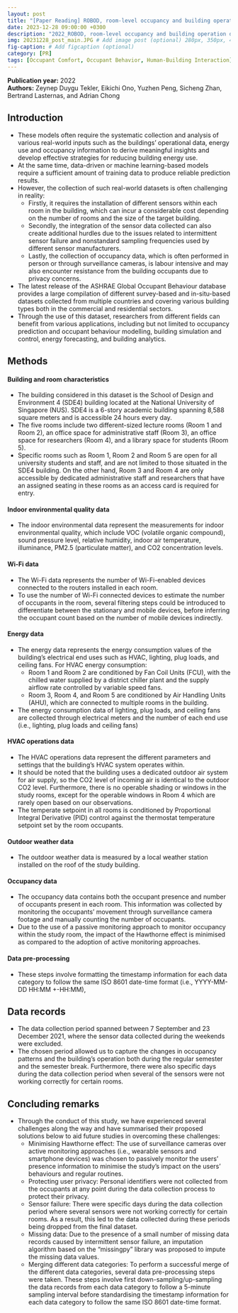 ```yaml
---
layout: post
title: "[Paper Reading] ROBOD, room-level occupancy and building operation dataset"
date: 2023-12-28 09:00:00 +0300
description: "2022_ROBOD, room-level occupancy and building operation dataset" # Add post description (optional)
img: 20231228_post_main.JPG # Add image post (optional) 280px, 350px, 470px, 700px, 940px
fig-caption: # Add figcaption (optional)
category: [PR]
tags: [Occupant Comfort, Occupant Behavior, Human-Building Interaction]
---
```


**Publication year:** 2022 <br>
**Authors:** Zeynep Duygu Tekler, Eikichi Ono, Yuzhen Peng, Sicheng Zhan, Bertrand Lasternas, and Adrian Chong<br>

## Introduction
- These models often require the systematic collection and analysis of various real-world inputs such as the buildings’ operational data, energy use and occupancy information to derive meaningful insights and develop effective strategies for reducing building energy use.
- At the same time, data-driven or machine learning-based models require a sufficient amount of training data to produce reliable prediction results.
- However, the collection of such real-world datasets is often challenging in reality:
    - Firstly, it requires the installation of different sensors within each room in the building, which can incur a considerable cost depending on the number of rooms and the size of the target building.
    - Secondly, the integration of the sensor data collected can also create additional hurdles due to the issues related to intermittent sensor failure and nonstandard sampling frequencies used by different sensor manufacturers. 
    - Lastly, the collection of occupancy data, which is often performed in person or through surveillance cameras, is labour intensive and may also encounter resistance from the building occupants due to privacy concerns.
- The latest release of the ASHRAE Global Occupant Behaviour database provides a large compilation of different survey-based and in-situ-based datasets collected from multiple countries and covering various building types both in the commercial and residential sectors.
- Through the use of this dataset, researchers from different fields can benefit from various applications, including but not limited to occupancy prediction and occupant behaviour modelling, building simulation and control, energy forecasting, and building analytics.

## Methods

#### Building and room characteristics
- The building considered in this dataset is the School of Design and Environment 4 (SDE4) building located at the National University of Singapore (NUS). SDE4 is a 6-story academic building spanning 8,588 square meters and is accessible 24 hours every day.
- The five rooms include two different-sized lecture rooms (Room 1 and Room 2), an office space for administrative staff (Room 3), an office space for researchers (Room 4), and a library space for students (Room 5).
- Specific rooms such as Room 1, Room 2 and Room 5 are open for all university students and staff, and are not limited to those situated in the SDE4 building. On the other hand, Room 3 and Room 4 are only accessible by dedicated administrative staff and researchers that have an assigned seating in these rooms as an access card is required for entry.

#### Indoor environmental quality data
- The indoor environmental data represent the measurements for indoor environmental quality, which include VOC (volatile organic compound), sound pressure level, relative humidity, indoor air temperature, illuminance, PM2.5 (particulate matter), and CO2 concentration levels.

#### Wi-Fi data
- The Wi-Fi data represents the number of Wi-Fi-enabled devices connected to the routers installed in each room.
- To use the number of Wi-Fi connected devices to estimate the number of occupants in the room, several filtering steps could be introduced to differentiate between the stationary and mobile devices, before inferring the occupant count based on the number of mobile devices indirectly.

#### Energy data
- The energy data represents the energy consumption values of the building’s electrical end uses such as HVAC, lighting, plug loads, and ceiling fans. For HVAC energy consumption:
    - Room 1 and Room 2 are conditioned by Fan Coil Units (FCU), with the chilled water supplied by a district chiller plant and the supply airflow rate controlled by variable speed fans. 
    - Room 3, Room 4, and Room 5 are conditioned by Air Handling Units (AHU), which are connected to multiple rooms in the building. 
- The energy consumption data of lighting, plug loads, and ceiling fans are collected through electrical meters and the number of each end use (i.e., lighting, plug loads and ceiling fans)

#### HVAC operations data
- The HVAC operations data represent the different parameters and settings that the building’s HVAC system operates within.
- It should be noted that the building uses a dedicated outdoor air system for air supply, so the CO2 level of incoming air is identical to the outdoor CO2 level. Furthermore, there is no operable shading or windows in the study rooms, except for the operable windows in Room 4 which are rarely open based on our observations.
- The temperate setpoint in all rooms is conditioned by Proportional Integral Derivative (PID) control against the thermostat temperature setpoint set by the room occupants.

#### Outdoor weather data
- The outdoor weather data is measured by a local weather station installed on the roof of the study building.

#### Occupancy data
- The occupancy data contains both the occupant presence and number of occupants present in each room. This information was collected by monitoring the occupants’ movement through surveillance camera footage and manually counting the number of occupants. 
- Due to the use of a passive monitoring approach to monitor occupancy within the study room, the impact of the Hawthorne effect is minimised as compared to the adoption of active monitoring approaches.

#### Data pre-processing
- These steps involve formatting the timestamp information for each data category to follow the same ISO 8601 date-time format (i.e., YYYY-MM-DD HH:MM +-HH:MM),

## Data records
- The data collection period spanned between 7 September and 23 December 2021, where the sensor data collected during the weekends were excluded.
- The chosen period allowed us to capture the changes in occupancy patterns and the building’s operation both during the regular semester and the semester break. Furthermore, there were also specific days during the data collection period when several of the sensors were not working correctly for certain rooms.

## Concluding remarks
- Through the conduct of this study, we have experienced several challenges along the way and have summarised their proposed solutions below to aid future studies in overcoming these challenges:
    - Minimising Hawthorne effect: The use of surveillance cameras over active monitoring approaches (i.e., wearable sensors and smartphone devices) was chosen to passively monitor the users’ presence information to minimise the study’s impact on the users’ behaviours and regular routines. 
    - Protecting user privacy: Personal identifiers were not collected from the occupants at any point during the data collection process to protect their privacy. 
    - Sensor failure: There were specific days during the data collection period where several sensors were not working correctly for certain rooms. As a result, this led to the data collected during these periods being dropped from the final dataset. 
    - Missing data: Due to the presence of a small number of missing data records caused by intermittent sensor failure, an imputation algorithm based on the “missingpy” library was proposed to impute the missing data values.
    - Merging different data categories: To perform a successful merge of the different data categories, several data pre-processing steps were taken. These steps involve first down-sampling/up-sampling the data records from each data category to follow a 5-minute sampling interval before standardising the timestamp information for each data category to follow the same ISO 8601 date-time format.